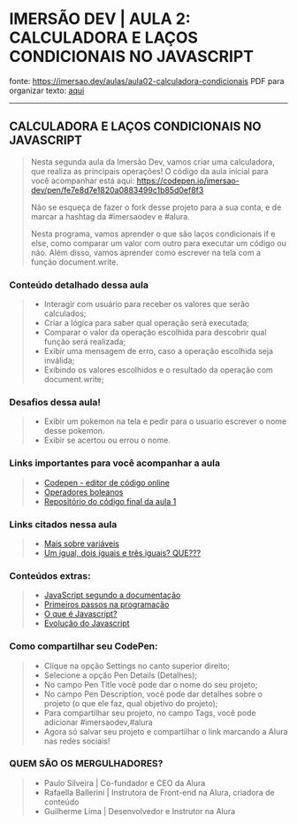 # IMERSÃO DEV | AULA 2: CALCULADORA E LAÇOS CONDICIONAIS NO JAVASCRIPT

fonte: <https://imersao.dev/aulas/aula02-calculadora-condicionais>
PDF para organizar texto: [aqui](../assets/PDFs/aula02.pdf)

---

## CALCULADORA E LAÇOS CONDICIONAIS NO JAVASCRIPT
> Nesta segunda aula da Imersão Dev, vamos criar uma calculadora, que realiza as principais operações! O código da aula inicial para você acompanhar está aqui: 
> <https://codepen.io/imersao-dev/pen/fe7e8d7e1820a0883499c1b85d0ef8f3>
>
> Não se esqueça de fazer o fork desse projeto para a sua conta, e de marcar a hashtag da #imersaodev e #alura.
>
> Nesta programa, vamos aprender o que são laços condicionais if e else, como comparar um valor com outro para executar um código ou não. Além disso, vamos aprender como escrever na tela com a função document.write.
>

### Conteúdo detalhado dessa aula
> - Interagir com usuário para receber os valores que serão calculados;
> - Criar a lógica para saber qual operação será executada;
> - Comparar o valor da operação escolhida para descobrir qual função será realizada;
> - Exibir uma mensagem de erro, caso a operação escolhida seja inválida;
> - Exibindo os valores escolhidos e o resultado da operação com document.write;

### Desafios dessa aula!
> - Exibir um pokemon na tela e pedir para o usuario escrever o nome desse pokemon.
> - Exibir se acertou ou errou o nome.

### Links importantes para você acompanhar a aula
> - [Codepen - editor de código online](https://codepen.io/)
> - [Operadores boleanos](https://developer.mozilla.org/pt-BR/docs/Web/JavaScript/Guide/Expressions_and_operators)
> - [Repositório do código final da aula 1](https://codepen.io/imersao-dev/pen/zYNOZRX)

### Links citados nessa aula
> - [Mais sobre variáveis](https://developer.mozilla.org/pt-BR/docs/Web/JavaScript/Guide/Grammar_and_types#vari%C3%A1veis)
> - [Um igual, dois iguais e três iguais? QUE???](https://pt.stackoverflow.com/questions/7/qual-a-diferen%C3%A7a-entre-os-operadores-e-em-javascript)

### Conteúdos extras:
> - [JavaScript segundo a documentação](https://developer.mozilla.org/pt-BR/docs/Web/JavaScript)
> - [Primeiros passos na programação](https://hipsters.tech/primeiros-passos-na-programacao-a-imersao-dev-hipsters-ponto-tech-243/)
> - [O que é Javascript?](https://www.youtube.com/watch?v=NaVSbnnV75Q)
> - [Evolução do Javascript](https://www.youtube.com/watch?v=Bmw_6oOvO3s)

### Como compartilhar seu CodePen:
> - Clique na opção Settings no canto superior direito;
> - Selecione a opção Pen Details (Detalhes);
> - No campo Pen Title você pode dar o nome do seu projeto;
> - No campo Pen Description, você pode dar detalhes sobre o projeto (o que ele faz, qual objetivo do projeto);
> - Para compartilhar seu projeto, no campo Tags, você pode adicionar #imersaodev,#alura
> - Agora só salvar seu projeto e compartilhar o link marcando a Alura nas redes sociais!

### QUEM SÃO OS MERGULHADORES?
> - Paulo Silveira | Co-fundador e CEO da Alura
> - Rafaella Ballerini | Instrutora de Front-end na Alura, criadora de conteúdo
> - Guilherme Lima | Desenvolvedor e Instrutor na Alura

